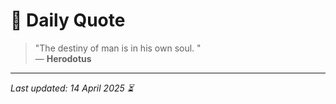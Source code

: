 # 📜 Daily Quote

> "The destiny of man is in his own soul. "  
> — **Herodotus**

---

_Last updated: 14 April 2025 ⏳_
